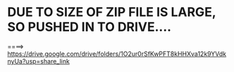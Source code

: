 # DUE TO SIZE OF ZIP FILE IS LARGE, SO PUSHED IN TO DRIVE....
====> https://drive.google.com/drive/folders/1O2ur0rSfKwPFT8kHHXva12k9YVdknyUa?usp=share_link
